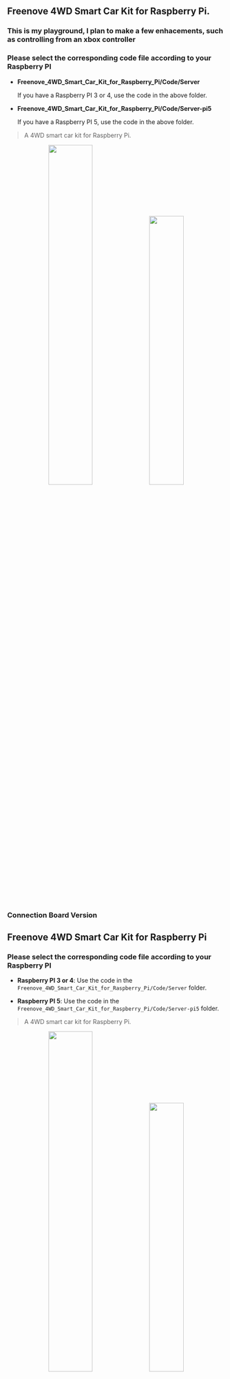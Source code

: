 ## Freenove 4WD Smart Car Kit for Raspberry Pi.
### This is my playground, I plan to make a few enhacements, such as controlling from an xbox controller

### Please select the corresponding code file according to your Raspberry PI

* **Freenove_4WD_Smart_Car_Kit_for_Raspberry_Pi/Code/Server**

	If you have a Raspberry PI 3 or 4, use the code in the above folder.
	
* **Freenove_4WD_Smart_Car_Kit_for_Raspberry_Pi/Code/Server-pi5**
	
	If you have a Raspberry PI 5, use the code in the above folder.


> A 4WD smart car kit for Raspberry Pi.

<div style="text-align: center;">
  <img src='Picture/icon.png' width='45%' style='display:inline-block; margin-right:5px;'/>
  <img src='Picture/icon1.png' width='40%' style='display:inline-block;'/>
</div>

### Connection Board Version

## Freenove 4WD Smart Car Kit for Raspberry Pi

### Please select the corresponding code file according to your Raspberry PI

* **Raspberry PI 3 or 4**:
  Use the code in the `Freenove_4WD_Smart_Car_Kit_for_Raspberry_Pi/Code/Server` folder.

* **Raspberry PI 5**:
  Use the code in the `Freenove_4WD_Smart_Car_Kit_for_Raspberry_Pi/Code/Server-pi5` folder.

> A 4WD smart car kit for Raspberry Pi.

<div style="text-align: center;">
  <img src='Picture/icon.png' width='45%' style='display:inline-block; margin-right:5px;'/>
  <img src='Picture/icon1.png' width='40%' style='display:inline-block;'/>
</div>

### Connection Board Version

<table>
  <tr>
    <th>PCB Version</th>
    <th>PCB Picture</th>
  </tr>
  <tr>
    <td>V1.0</td>
    <td align="center">
      <img src='Picture/PCB_V1.0.png' width='30%' alt='V1.0'/>
    </td>
  </tr>
  <tr>
    <td>V2.0</td>
    <td align="center">
      <img src='Picture/PCB_V2.0.png' width='30%' alt='V2.0'/>
    </td>
  </tr>
</table>

### Download

* **Use command in console**

  Run following command to download all the files in this repository.

  ```bash
  git clone https://github.com/Freenove/Freenove_4WD_Smart_Car_Kit_for_Raspberry_Pi.git


### Download

* **Use command in console**

	Run following command to download all the files in this repository.

	`git clone https://github.com/Freenove/Freenove_4WD_Smart_Car_Kit_for_Raspberry_Pi.git`

* **Manually download in browser**

	Click the green "Clone or download" button, then click "Download ZIP" button in the pop-up window.
	Do NOT click the "Open in Desktop" button, it will lead you to install Github software.

> If you meet any difficulties, please contact our support team for help.

### Support

Freenove provides free and quick customer support. Including but not limited to:

* Quality problems of products
* Using Problems of products
* Questions of learning and creation
* Opinions and suggestions
* Ideas and thoughts

Please send an email to:

[support@freenove.com](mailto:support@freenove.com)

We will reply to you within one working day.

### Purchase

Please visit the following page to purchase our products:

http://store.freenove.com

Business customers please contact us through the following email address:

[sale@freenove.com](mailto:sale@freenove.com)

### Copyright

All the files in this repository are released under [Creative Commons Attribution-NonCommercial-ShareAlike 3.0 Unported License](http://creativecommons.org/licenses/by-nc-sa/3.0/).

![markdown](https://i.creativecommons.org/l/by-nc-sa/3.0/88x31.png)

This means you can use them on your own derived works, in part or completely. But NOT for the purpose of commercial use.
You can find a copy of the license in this repository.

Freenove brand and logo are copyright of Freenove Creative Technology Co., Ltd. Can't be used without formal permission.


### About

Freenove is an open-source electronics platform.

Freenove is committed to helping customer quickly realize the creative idea and product prototypes, making it easy to get started for enthusiasts of programing and electronics and launching innovative open source products.

Our services include:

* Robot kits
* Learning kits for Arduino, Raspberry Pi and micro:bit
* Electronic components and modules, tools
* Product customization service

Our code and circuit are open source. You can obtain the details and the latest information through visiting the following web site:

http://www.freenove.com
